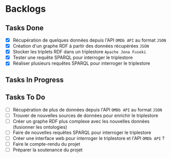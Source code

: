 # Backlogs

## Tasks Done

- [x] Récupération de quelques données depuis l'API `OMDb API` au format `JSON`
- [x] Création d'un graphe RDF à partir des données récupérées `JSON`
- [x] Stocker les triplets RDF dans un triplestore `Apache Jena Fuseki`
- [x] Tester une requête SPARQL pour interroger le triplestore
- [x] Réaliser plusieurs requêtes SPARQL pour interroger le triplestore

## Tasks In Progress

## Tasks To Do

- [ ] Récupération de plus de données depuis l'API `OMDb API` au format `JSON`
- [ ] Trouver de nouvelles sources de données pour enrichir le triplestore
- [ ] Créer un graphe RDF plus complexe avec les nouvelles données (fusionner les ontologies)
- [ ] Faire de nouvelles requêtes SPARQL pour interroger le triplestore
- [ ] Créer une interface web pour interroger le triplestore et l'API `OMDb API` ?
- [ ] Faire le compte-rendu du projet
- [ ] Préparer la soutenance du projet
